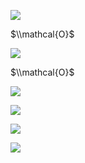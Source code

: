 ![](https://www.nta.go.jp/tmp/8a5ec764-b57a-490e-ae70-9c1edd461754/images/f287899e6f17511e0798d1b5ca8e05a983b1e35e76f1798d0af4b6630f0992d0.jpg)

$\\mathcal{O}$

![](https://www.nta.go.jp/tmp/8a5ec764-b57a-490e-ae70-9c1edd461754/images/d8911ebd37ba34783f44cd115b25af3a0f0690ee0159afabcb323f444798416c.jpg)

$\\mathcal{O}$

![](https://www.nta.go.jp/tmp/8a5ec764-b57a-490e-ae70-9c1edd461754/images/7d1fc3e58bd7aac3b60a67ab4780e4f8498c209d9cdbad4e15145df7ffbfdca5.jpg)

![](https://www.nta.go.jp/tmp/8a5ec764-b57a-490e-ae70-9c1edd461754/images/1c8b0a8f5c0a7bbe0abc717f60be203e8d4dc06c1da5952eb46792b5df72ca68.jpg)

![](https://www.nta.go.jp/tmp/8a5ec764-b57a-490e-ae70-9c1edd461754/images/3dbe86b52577612ef346ceefa784ba307d6cde816c85ad15a7fd53f9ed4007f3.jpg)

![](https://www.nta.go.jp/tmp/8a5ec764-b57a-490e-ae70-9c1edd461754/images/7e3e424f426f15700a610979b782782b695d207196683a356f0a61fb6037d8c2.jpg)